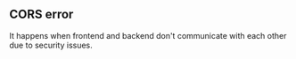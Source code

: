 ## CORS error

It happens when frontend and backend don't communicate with each other due to security issues.
